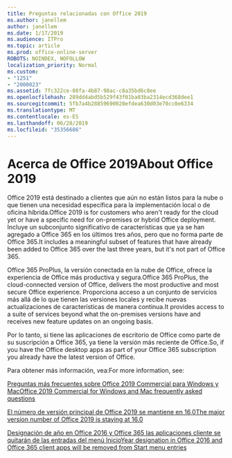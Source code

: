 ```yaml
---
title: Preguntas relacionadas con Office 2019
ms.author: janellem
author: janellem
ms.date: 1/17/2019
ms.audience: ITPro
ms.topic: article
ms.prod: office-online-server
ROBOTS: NOINDEX, NOFOLLOW
localization_priority: Normal
ms.custom:
- "1251"
- "2000023"
ms.assetid: 7fc322ce-08fa-4b87-98ac-c8a35bd6c8ee
ms.openlocfilehash: 289dd4abd5b529f43f01ba03ba2314ecd368dee1
ms.sourcegitcommit: 5fb7a4b28859690020efdea630d03e70cc0e6334
ms.translationtype: MT
ms.contentlocale: es-ES
ms.lasthandoff: 06/28/2019
ms.locfileid: "35356686"
---
```

# <a name="about-office-2019"></a><span data-ttu-id="e39ba-102">Acerca de Office 2019</span><span class="sxs-lookup"><span data-stu-id="e39ba-102">About Office 2019</span></span>

<span data-ttu-id="e39ba-103">Office 2019 está destinado a clientes que aún no están listos para la nube o que tienen una necesidad específica para la implementación local o de oficina híbrida.</span><span class="sxs-lookup"><span data-stu-id="e39ba-103">Office 2019 is for customers who aren't ready for the cloud yet or have a specific need for on-premises or hybrid Office deployment.</span></span> <span data-ttu-id="e39ba-104">Incluye un subconjunto significativo de características que ya se han agregado a Office 365 en los últimos tres años, pero que no forma parte de Office 365.</span><span class="sxs-lookup"><span data-stu-id="e39ba-104">It includes a meaningful subset of features that have already been added to Office 365 over the last three years, but it's not part of Office 365.</span></span>
  
<span data-ttu-id="e39ba-105">Office 365 ProPlus, la versión conectada en la nube de Office, ofrece la experiencia de Office más productiva y segura.</span><span class="sxs-lookup"><span data-stu-id="e39ba-105">Office 365 ProPlus, the cloud-connected version of Office, delivers the most productive and most secure Office experience.</span></span> <span data-ttu-id="e39ba-106">Proporciona acceso a un conjunto de servicios más allá de lo que tienen las versiones locales y recibe nuevas actualizaciones de características de manera continua.</span><span class="sxs-lookup"><span data-stu-id="e39ba-106">It provides access to a suite of services beyond what the on-premises versions have and receives new feature updates on an ongoing basis.</span></span>
  
<span data-ttu-id="e39ba-107">Por lo tanto, si tiene las aplicaciones de escritorio de Office como parte de su suscripción a Office 365, ya tiene la versión más reciente de Office.</span><span class="sxs-lookup"><span data-stu-id="e39ba-107">So, if you have the Office desktop apps as part of your Office 365 subscription you already have the latest version of Office.</span></span>
  
<span data-ttu-id="e39ba-108">Para obtener más información, vea:</span><span class="sxs-lookup"><span data-stu-id="e39ba-108">For more information, see:</span></span>
  
[<span data-ttu-id="e39ba-109">Preguntas más frecuentes sobre Office 2019 Commercial para Windows y Mac</span><span class="sxs-lookup"><span data-stu-id="e39ba-109">Office 2019 Commercial for Windows and Mac frequently asked questions</span></span>](https://support.microsoft.com/help/4133312)
  
[<span data-ttu-id="e39ba-110">El número de versión principal de Office 2019 se mantiene en 16,0</span><span class="sxs-lookup"><span data-stu-id="e39ba-110">The major version number of Office 2019 is staying at 16.0</span></span>](https://docs.microsoft.com/deployoffice/office2019/overview)
  
[<span data-ttu-id="e39ba-111">Designación de año en Office 2016 y Office 365 las aplicaciones cliente se quitarán de las entradas del menú Inicio</span><span class="sxs-lookup"><span data-stu-id="e39ba-111">Year designation in Office 2016 and Office 365 client apps will be removed from Start menu entries</span></span>](https://support.office.com/article/8fe5e052-76d2-49de-af30-2e84ed3da907?wt.mc_id=Alchemy_ClientDIA)
  